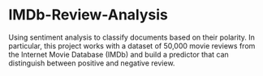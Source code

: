 # IMDb-Review-Analysis
Using sentiment analysis to classify documents based on their polarity. In particular, this project works with a dataset of 50,000 movie reviews from the Internet Movie Database (IMDb) and build a predictor that can distinguish between positive and negative review.
